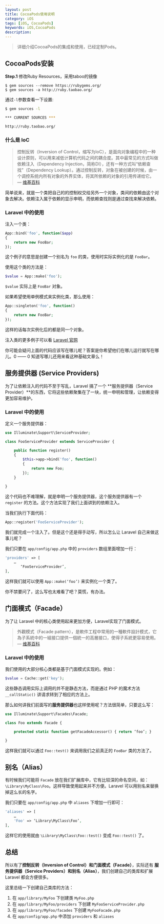 ```yaml
---
layout: post
title: CocoaPods使用说明
category: iOS
tags: [iOS, CocoaPods]
keywords: iOS,CocoaPods
description: 
---
```


> 详细介绍CocoaPods的集成和使用，已经定制Pods。

## CocoaPods安装

**Step.1** 修改Ruby Resources，采用taboo的镜像

```shell
$ gem sources --remove https://rubygems.org/
$ gem sources -a http://ruby.taobao.org/
```

通过`-l`参数查看一下设置:

```sh
$ gem sources -l

*** CURRENT SOURCES ***
  
http://ruby.taobao.org/
```









### 什么是 IoC
> 控制反转（Inversion of Control，缩写为IoC），是面向对象编程中的一种设计原则，可以用来减低计算机代码之间的耦合度。其中最常见的方式叫做依赖注入（Dependency Injection，简称DI），还有一种方式叫“依赖查找”（Dependency Lookup）。通过控制反转，对象在被创建的时候，由一个调控系统内所有对象的外界实体，将其所依赖的对象的引用传递给它。 — [维基百科](http://zh.wikipedia.org/wiki/控制反转)

简单说来，就是一个类把自己的的控制权交给另外一个对象，类间的依赖由这个对象去解决。依赖注入属于依赖的显示申明，而依赖查找则是通过查找来解决依赖。

### Laravel 中的使用

注入一个类：

```php
App::bind('foo', function($app)
{
    return new FooBar;
});
```

这个例子的意思是创建一个别名为 `foo` 的类，使用时实际实例化的是 `FooBar`。

使用这个类的方法是：

```php
$value = App::make('foo');
```

`$value` 实际上是 `FooBar` 对象。

如果希望使用单例模式来实例化类，那么使用：

```php
App::singleton('foo', function()
{
    return new FooBar;
});
```

这样的话每次实例化后的都是同一个对象。

注入类的更多例子可以看 [Laravel 官网](http://laravel.com/docs/4.2/ioc)

你可能会疑问上面的代码应该写在哪儿呢？答案是你希望他们在哪儿运行就写在哪儿。0 —— 0 知道写哪儿还用来看这种基础文章么！

## 服务提供器 (Service Providers)
为了让依赖注入的代码不至于写乱，Laravel 搞了一个 **服务提供器（Service Provider）**的东西，它将这些依赖聚集在了一块，统一申明和管理，让依赖变得更加容易维护。

### Laravel 中的使用
定义一个服务提供器：

```php
use Illuminate\Support\ServiceProvider;

class FooServiceProvider extends ServiceProvider {

    public function register()
    {
        $this->app->bind('foo', function()
        {
            return new Foo;
        });
    }

}
```

这个代码也不难理解，就是申明一个服务提供器，这个服务提供器有一个 `register` 的方法。这个方法实现了我们上面讲到的依赖注入。

当我们执行下面代码：

```php
App::register('FooServiceProvider');
```

我们就完成一个注入了。但是这个还是得手动写，所以怎么让 Laravel 自己来做这事儿呢？

我们只要在 `app/config/app.php` 中的 `providers` 数组里面增加一行：

```php
'providers' => [
    …
       ‘FooServiceProvider’,
],
```

这样我们就可以使用 `App::make(‘foo’)` 来实例化一个类了。

你不禁要问了，这么写也太难看了吧？莫慌，有办法。

## 门面模式（Facade）
为了让 Laravel 中的核心类使用起来更加方便，Laravel实现了门面模式。

> 外觀模式（Facade pattern），是軟件工程中常用的一種軟件設計模式，它為子系統中的一組接口提供一個統一的高層接口，使得子系統更容易使用。 — [维基百科](http://zh.wikipedia.org/wiki/外觀模式)

### Laravel 中的使用
我们使用的大部分核心类都是基于门面模式实现的。例如：

```php
$value = Cache::get('key');
```

这些静态调用实际上调用的并不是静态方法，而是通过 PHP 的魔术方法 `__callStatic()` 讲请求转到了相应的方法上。

那么如何讲我们前面写的**服务提供器**也这样使用呢？方法很简单，只要这么写：

```php
use Illuminate\Support\Facades\Facade;

class Foo extends Facade {

    protected static function getFacadeAccessor() { return ‘foo’; }

}
```

这样我们就可以通过 `Foo::test()` 来调用我们之前真正的 `FooBar` 类的方法了。

## 别名（Alias）
有时候我们可能将 `Facade` 放在我们扩展库中，它有比较深的命名空间，如：`\Library\MyClass\Foo`。这样导致使用起来并不方便。Laravel 可以用别名来替换掉这么长的名字。

我们只要在 `app/config/app.php` 中 `aliases` 下增加一行即可：

```php
'aliases' => [
    …
    'Foo' => ‘Library\MyClass\Foo’,
],
```

这样它的使用就由 `\Library\MyClass\Foo::test()` 变成 `Foo::test()` 了。

## 总结
所以有了**控制反转（Inversion of Control）**和**门面模式（Facade）**，实际还有 **服务提供器（Service Providers）**和**别名（Alias）**，我们创建自己的类库和扩展 Laravel 都会方便很多。

这里总结一下创建自己类库的方法：

1. 在 `app/library/MyFoo` 下创建类 `MyFoo.php`
2. 在 `app/library/MyFoo/providers` 下创建 `MyFooServiceProvider.php`
3. 在 `app/library/MyFoo/facades` 下创建 `MyFooFacade.php`
4. 在 `app/config/app.php` 中添加 `providers`  和 `aliases`

